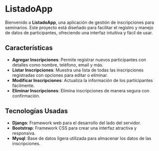 # ListadoApp

Bienvenido a **ListadoApp**, una aplicación de gestión de inscripciones para seminarios. Este proyecto está diseñado para facilitar el registro y manejo de datos de participantes, ofreciendo una interfaz intuitiva y fácil de usar.

## Características

- **Agregar Inscripciones**: Permite registrar nuevos participantes con detalles como nombre, teléfono, email y más.
- **Listar Inscripciones**: Muestra una lista de todas las inscripciones registradas con opciones para editar o eliminar.
- **Modificar Inscripciones**: Actualiza la información de los participantes fácilmente.
- **Eliminar Inscripciones**: Elimina inscripciones de manera segura con confirmación.

## Tecnologías Usadas

- **Django**: Framework web para el desarrollo del lado del servidor.
- **Bootstrap**: Framework CSS para crear una interfaz atractiva y responsiva.
- **Mysql**: Base de datos ligera utilizada para almacenar los datos de las inscripciones.


